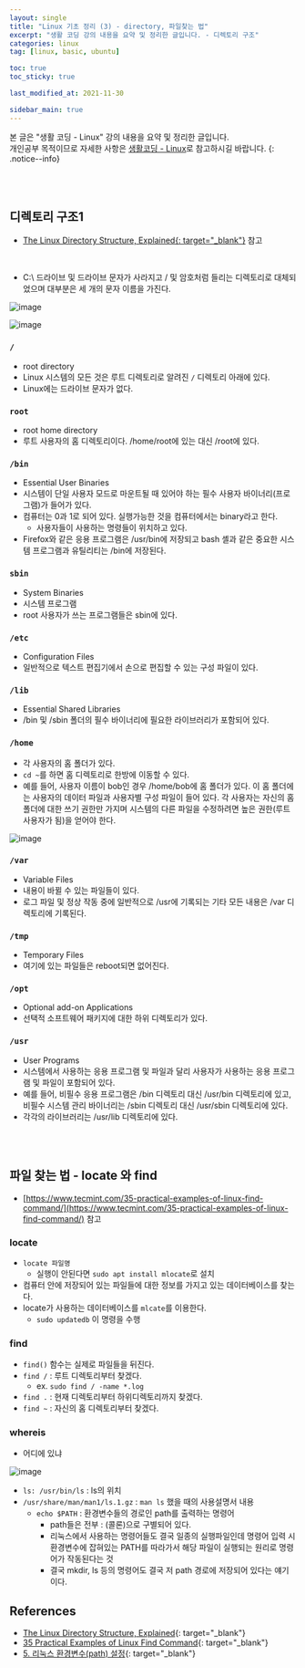 ```yaml
---
layout: single
title: "Linux 기초 정리 (3) - directory, 파일찾는 법"
excerpt: "생활 코딩 강의 내용을 요약 및 정리한 글입니다. - 디렉토리 구조"
categories: linux
tag: [linux, basic, ubuntu]

toc: true
toc_sticky: true

last_modified_at: 2021-11-30

sidebar_main: true
---
```


본 글은 "생활 코딩 - Linux" 강의 내용을 요약 및 정리한 글입니다. <br> 개인공부 목적이므로 자세한 사항은 [생활코딩 - Linux](https://www.inflearn.com/course/%EC%83%9D%ED%99%9C%EC%BD%94%EB%94%A9-%EB%A6%AC%EB%88%85%EC%8A%A4-%EA%B0%95%EC%A2%8C#curriculum)로 참고하시길 바랍니다.
{: .notice--info}

<br>
<br>

## 디렉토리 구조1

- <u>[The Linux Directory Structure, Explained](https://www.howtogeek.com/117435/htg-explains-the-linux-directory-structure-explained/){: target="_blank"}</u> 참고

<br>

- C:\ 드라이브 및 드라이브 문자가 사라지고 / 및 암호처럼 들리는 디렉토리로 대체되었으며 대부분은 세 개의 문자 이름을 가진다.

![image](https://user-images.githubusercontent.com/78655692/144046213-116b7285-6374-405b-9e54-dea603eda947.png)

![image](https://user-images.githubusercontent.com/78655692/144046822-1609736b-f3b4-442a-8e3c-57e4d7408091.png)

### `/`  

- root directory
- Linux 시스템의 모든 것은 루트 디렉토리로 알려진 `/` 디렉토리 아래에 있다.
- Linux에는 드라이브 문자가 없다.

### `root`

- root home directory
- 루트 사용자의 홈 디렉토리이다. /home/root에 있는 대신 /root에 있다.

### `/bin` 

- Essential User Binaries
- 시스템이 단일 사용자 모드로 마운트될 때 있어야 하는 필수 사용자 바이너리(프로그램)가 들어가 있다.
- 컴퓨터는 0과 1로 되어 있다. 실행가능한 것을 컴퓨터에서는 binary라고 한다.
  - 사용자들이 사용하는 명령들이 위치하고 있다.
- Firefox와 같은 응용 프로그램은 /usr/bin에 저장되고 bash 셸과 같은 중요한 시스템 프로그램과 유틸리티는 /bin에 저장된다.

### `sbin`

- System Binaries
- 시스템 프로그램
- root 사용자가 쓰는 프로그램들은 sbin에 있다.

### `/etc`

- Configuration Files
- 일반적으로 텍스트 편집기에서 손으로 편집할 수 있는 구성 파일이 있다.

### `/lib`

- Essential Shared Libraries
- /bin 및 /sbin 폴더의 필수 바이너리에 필요한 라이브러리가 포함되어 있다.

### `/home`

- 각 사용자의 홈 폴더가 있다.
- `cd ~`를 하면 홈 디렉토리로 한방에 이동할 수 있다.
- 예를 들어, 사용자 이름이 bob인 경우 /home/bob에 홈 폴더가 있다. 이 홈 폴더에는 사용자의 데이터 파일과 사용자별 구성 파일이 들어 있다. 각 사용자는 자신의 홈 폴더에 대한 쓰기 권한만 가지며 시스템의 다른 파일을 수정하려면 높은 권한(루트 사용자가 됨)을 얻어야 한다.

![image](https://user-images.githubusercontent.com/78655692/144047937-4bfdea67-7903-4f77-a6da-891553d1859a.png)

### `/var`

- Variable Files
- 내용이 바뀔 수 있는 파일들이 있다.
-  로그 파일 및 정상 작동 중에 일반적으로 /usr에 기록되는 기타 모든 내용은 /var 디렉토리에 기록된다.

### `/tmp`

- Temporary Files
- 여기에 있는 파일들은 reboot되면 없어진다.

### `/opt`

- Optional add-on Applications
- 선택적 소프트웨어 패키지에 대한 하위 디렉토리가 있다.

### `/usr`

- User Programs
- 시스템에서 사용하는 응용 프로그램 및 파일과 달리 사용자가 사용하는 응용 프로그램 및 파일이 포함되어 있다.
- 예를 들어, 비필수 응용 프로그램은 /bin 디렉토리 대신 /usr/bin 디렉토리에 있고, 비필수 시스템 관리 바이너리는 /sbin 디렉토리 대신 /usr/sbin 디렉토리에 있다. 
- 각각의 라이브러리는 /usr/lib 디렉토리에 있다.

<br>
<br>

## 파일 찾는 법 - locate 와 find

- [https://www.tecmint.com/35-practical-examples-of-linux-find-command/](https://www.tecmint.com/35-practical-examples-of-linux-find-command/) 참고

### locate

- `locate 파일명`
  - 실행이 안된다면 `sudo apt install mlocate`로 설치
- 컴퓨터 안에 저장되어 있는 파일들에 대한 정보를 가지고 있는 데이터베이스를 찾는다.
- locate가 사용하는 데이터베이스를 `mlcate`를 이용한다.
  - `sudo updatedb` 이 명령을 수행

### find

- `find()` 함수는 실제로 파일들을 뒤진다.
- `find /` : 루트 디렉토리부터 찾겠다.
  - ex. `sudo find / -name *.log`
- `find .` : 현재 디렉토리부터 하위디렉토리까지 찾겠다. 
- `find ~` : 자신의 홈 디렉토리부터 찾겠다.

### whereis

- 어디에 있냐

![image](https://user-images.githubusercontent.com/78655692/144065331-604a7b07-1e70-419c-ac09-0cf742c5ccb1.png)

- `ls: /usr/bin/ls` : ls의 위치
- `/usr/share/man/man1/ls.1.gz` : `man ls` 했을 때의 사용설명서 내용
  - `echo $PATH` : 환경변수들의 경로인 path를 출력하는 명령어
    - path들은 전부 : (콜론)으로 구별되어 있다.
    - 리눅스에서 사용하는 명령어들도 결국 일종의 실행파일인데 명령어 입력 시 환경변수에 잡혀있는 PATH를 따라가서 해당 파일이 실행되는 원리로 명령어가 작동된다는 것
    - 결국 mkdir, ls 등의 명령어도 결국 저 path 경로에 저장되어 있다는 얘기이다.


## References

- [The Linux Directory Structure, Explained](https://www.howtogeek.com/117435/htg-explains-the-linux-directory-structure-explained/){: target="_blank"}
- [35 Practical Examples of Linux Find Command](https://www.tecmint.com/35-practical-examples-of-linux-find-command/){: target="_blank"}
- [5. 리눅스 환경변수(path) 설정](https://m.blog.naver.com/occidere/220821140420){: target="_blank"}